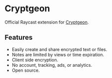 # Cryptgeon

Official Raycast extension for [Cryptgeon](https://github.com/cupcakearmy/cryptgeon).

## Features

- Easily create and share encrypted text or files.
- Notes are limited by views or time expiration.
- Client side encryption.
- No account, tracking, ads, or analytics.
- Open source.
